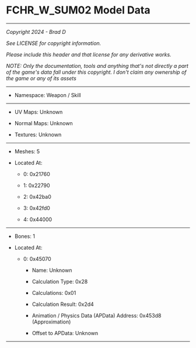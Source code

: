 # FCHR_W_SUM02 Model Data

---

*Copyright 2024 - Brad D*

*See LICENSE for copyright information.*

*Please include this header and that license for any derivative works.*

*NOTE: Only the documentation, tools and anything that's not directly a part of the game's data fall under this copyright. I don't claim any ownership of the game or any of its assets*

---

* Namespace: Weapon / Skill

---

* UV Maps: Unknown

* Normal Maps: Unknown

* Textures: Unknown

---

* Meshes: 5

* Located At:

  * 0: 0x21760

  * 1: 0x22790

  * 2: 0x42ba0

  * 3: 0x42fd0

  * 4: 0x44000

---

* Bones: 1

* Located At:

  * 0: 0x45070

    * Name: Unknown

    * Calculation Type: 0x28

    * Calculations: 0x01

    * Calculation Result: 0x2d4

    * Animation / Physics Data (APData) Address: 0x453d8 (Approximation)

    * Offset to APData: Unknown

---

